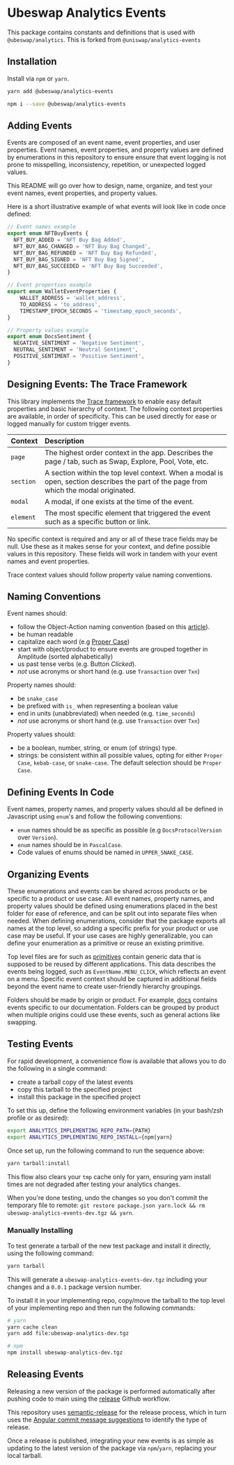 # Ubeswap Analytics Events

This package contains constants and definitions that is used with `@ubeswap/analytics`.
This is forked from `@uniswap/analytics-events`

## Installation

Install via `npm` or `yarn`.

```bash
yarn add @ubeswap/analytics-events
```

```bash
npm i --save @ubeswap/analytics-events
```

## Adding Events

Events are composed of an event name, event properties, and user properties. Event names, event properties, and property values are defined by enumerations in this repository to ensure ensure that event logging is not prone to misspelling, inconsistency, repetition, or unexpected logged values.

This README will go over how to design, name, organize, and test your event names, event properties, and property values.

Here is a short illustrative example of what events will look like in code once defined:

```javascript
// Event names example
export enum NFTBuyEvents {
  NFT_BUY_ADDED = 'NFT Buy Bag Added',
  NFT_BUY_BAG_CHANGED = 'NFT Buy Bag Changed',
  NFT_BUY_BAG_REFUNDED = 'NFT Buy Bag Refunded',
  NFT_BUY_BAG_SIGNED = 'NFT Buy Bag Signed',
  NFT_BUY_BAG_SUCCEEDED = 'NFT Buy Bag Succeeded',
}

// Event properties example
export enum WalletEventProperties {
    WALLET_ADDRESS = 'wallet_address',
    TO_ADDRESS = 'to_address',
    TIMESTAMP_EPOCH_SECONDS = 'timestamp_epoch_seconds',
}

// Property values example
export enum DocsSentiment {
  NEGATIVE_SENTIMENT = 'Negative Sentiment',
  NEUTRAL_SENTIMENT = 'Neutral Sentiment',
  POSITIVE_SENTIMENT = 'Positive Sentiment',
}
```

## Designing Events: The Trace Framework

This library implements the [Trace framework](https://slack.engineering/creating-a-react-analytics-logging-library/) to enable easy default properties and basic hierarchy of context. The following context properties are available, in order of specificity. This can be used directly for ease or logged manually for custom trigger events.

| Context     | Description                                                                                                                           |
| :---------  | :------------------------------------------------------------------------------------------------------------------------------------ |
| `page`      | The highest order context in the app. Describes the page / tab, such as Swap, Explore, Pool, Vote, etc.                               |
| `section`   | A section within the top level context. When a modal is open, section describes the part of the page from which the modal originated. |
| `modal`     | A modal, if one exists at the time of the event.                                                                                      |
| `element`   | The most specific element that triggered the event such as a specific button or link.                                                 |

No specific context is required and any or all of these trace fields may be null. Use these as it makes sense for your context, and define possible values in this repository. These fields will work in tandem with your event names and event properties.

Trace context values should follow property value naming conventions.

## Naming Conventions

Event names should:
- follow the Object-Action naming convention (based on this [article](https://segment.com/academy/collecting-data/naming-conventions-for-clean-data/)).
- be human readable
- capitalize each word (e.g [Proper Case](https://www.computerhope.com/jargon/p/proper-case.htm))
- start with object/product to ensure events are grouped together in Amplitude (sorted alphabetically)
- us past tense verbs (e.g. Button *Clicked*).
- *not* use acronyms or short hand (e.g. use `Transaction` over `Txn`)

Property names should:
- be `snake_case`
- be prefixed with `is_` when representing a boolean value
- end in units (unabbreviated) when needed (e.g. `time_seconds`)
- *not* use acronyms or short hand (e.g. use `Transaction` over `Txn`)

Property values should:
- be a boolean, number, string, or enum (of strings) type.
- strings: be consistent within all possible values, opting for either `Proper Case`, `kebab-case`,  or `snake-case`. The default selection should be `Proper Case`.

## Defining Events In Code

Event names, property names, and property values should all be defined in Javascript using `enum`'s and follow the following conventions:
- `enum` names should be as specific as possible (e.g `DocsProtocolVersion` over `Version`).
- `enum` names should be in `PascalCase`.
- Code values of enums should be named in `UPPER_SNAKE_CASE`.

## Organizing Events

These enumerations and events can be shared across products or be specific to a product or use case. All event names, property names, and property values should be defined using enumerations placed in the best folder for ease of reference, and can be split out into separate files when needed. When defining enumerations, consider that the package exports all names at the top level, so adding a specific prefix for your product or use case may be useful. If your use cases are highly generalizable, you can define your enumeration as a primitive or reuse an existing primitive.

Top level files are for such as [primitives](./src/primitives.ts) contain generic data that is supposed to be reused by different applications. This data describes the events being logged, such as `EventName.MENU_CLICK`, which reflects an event on a menu. Specific event context should be captured in additional fields beyond the event name to create user-friendly hierarchy groupings.

Folders should be made by origin or product. For example, [docs](./src/docs) contains events specific to our documentation. Folders can be grouped by product when multiple origins could use these events, such as general actions like swapping.

## Testing Events

For rapid development, a convenience flow is available that allows you to do the following in a single command:
- create a tarball copy of the latest events
- copy this tarball to the specified project
- install this package in the specified project

To set this up, define the following environment variables (in your bash/zsh profile or as desired):
```bash
export ANALYTICS_IMPLEMENTING_REPO_PATH={PATH}
export ANALYTICS_IMPLEMENTING_REPO_INSTALL={npm|yarn}
```
Once set up, run the following command to run the sequence above:

```bash
yarn tarball:install
```

This flow also clears your `tmp` cache only for yarn, ensuring yarn install times are not degraded after testing your analytics changes.

When you're done testing, undo the changes so you don't commit the temporary file to remote:
`git restore package.json yarn.lock && rm ubeswap-analytics-events-dev.tgz && yarn`.

### Manually Installing

To test generate a tarball of the new test package and install it directly, using the following command:

```bash
yarn tarball
```

This will generate a `ubeswap-analytics-events-dev.tgz` including your changes and a `0.0.1` package version number.

To install it in your implementing repo, copy/move the tarball to the top level of your implementing repo and then run the following commands:

```bash
# yarn
yarn cache clean
yarn add file:ubeswap-analytics-dev.tgz

# npm
npm install ubeswap-analytics-dev.tgz
```

## Releasing Events

Releasing a new version of the package is performed automatically after pushing code to main using the [release](/.github/workflows/release.yaml) Github workflow.

This repository uses [semantic-release](https://github.com/semantic-release/semantic-release) for the release process,
which in turn uses the [Angular commit message suggestions](https://github.com/angular/angular/blob/main/CONTRIBUTING.md) to identify the type of release.

Once a release is published, integrating your new events is as simple as updating to the latest version of the package via `npm`/`yarn`, replacing your local tarball.
